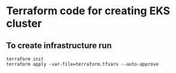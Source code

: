 # Terraform code for creating EKS cluster

## To create infrastructure run

```
terraform init
terraform apply -var-file=terraform.tfvars --auto-approve
```
